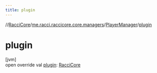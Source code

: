 ```yaml
---
title: plugin
---
```

//[RacciCore](../../../index.html)/[me.racci.raccicore.core.managers](../index.html)/[PlayerManager](index.html)/[plugin](plugin.html)



# plugin



[jvm]\
open override val [plugin](plugin.html): [RacciCore](../../me.racci.raccicore.core/-racci-core/index.html)




